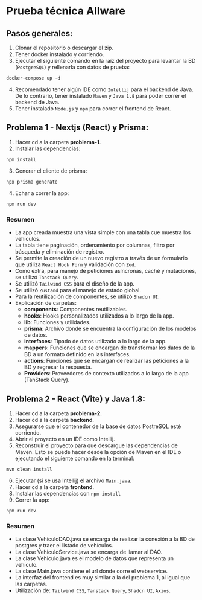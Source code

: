 # Prueba técnica Allware

## Pasos generales:
1. Clonar el repositorio o descargar el zip.
2. Tener docker instalado y corriendo.
3. Ejecutar el siguiente comando en la raíz del proyecto para levantar la BD (`PostgreSQL`) y rellenarla con datos de prueba:
```
docker-compose up -d
```
4. Recomendado tener algún IDE como `Intellij` para el backend de Java. De lo contrario, tener instalado `Maven` y `Java 1.8` para poder correr el backend de Java.
5. Tener instalado `Node.js` y `npm` para correr el frontend de React.


## Problema 1 - Nextjs (React) y Prisma:
1. Hacer cd a la carpeta **problema-1**.
2. Instalar las dependencias:
```
npm install
```
3. Generar el cliente de prisma:
```
npx prisma generate
```
4. Echar a correr la app:
```
npm run dev
```
### Resumen
- La app creada muestra una vista simple con una tabla cue muestra los vehículos.
- La tabla tiene paginación, ordenamiento por columnas, filtro por búsqueda y eliminación de registro.
- Se permite la creación de un nuevo registro a través de un formulario que utiliza `React Hook Form` y validación con `Zod`.
- Como extra, para manejo de peticiones asíncronas, caché y mutaciones, se utilizó `Tanstack Query`.
- Se utilizó `Tailwind CSS` para el diseño de la app.
- Se utilizó `Zustand` para el manejo de estado global.
- Para la reutilización de componentes, se utilizó `Shadcn UI`.
- Explicación de carpetas:
  - **components**: Componentes reutilizables.
  - **hooks**: Hooks personalizados utilizados a lo largo de la app.
  - **lib**: Funciones y utilidades.
  - **prisma**: Archivo donde se encuentra la configuración de los modelos de datos.
  - **interfaces**: Tipado de datos utilizado a lo largo de la app.
  - **mappers**: Funciones que se encargan de transformar los datos de la BD a un formato definido en las interfaces.
  - **actions**: Funciones que se encargan de realizar las peticiones a la BD y regresar la respuesta.
  - **Providers**: Proveedores de contexto utilizados a lo largo de la app (TanStack Query).

## Problema 2 - React (Vite) y Java 1.8:
1. Hacer cd a la carpeta **problema-2**.
2. Hacer cd a la carpeta **backend**.
3. Asegurarse que el contenedor de la base de datos PostreSQL esté corriendo.
4. Abrir el proyecto en un IDE como Intellij.
5. Reconstruir el proyecto para que descargue las dependencias de Maven. Esto se puede hacer desde la opción de Maven en el IDE o ejecutando el siguiente comando en la terminal:
```
mvn clean install
```
6. Ejecutar (si se usa Intellij) el archivo `Main.java`.
7. Hacer cd a la carpeta **frontend**.
8. Instalar las dependencias con `npm install`
9. Correr la app:
```
npm run dev
```


### Resumen
- La clase VehiculoDAO.java se encarga de realizar la conexión a la BD de postgres y traer el listado de vehículos.
- La clase VehiculoService.java se encarga de llamar al DAO.
- La clase Vehiculo.java es el modelo de datos que representa un vehículo.
- La clase Main.java contiene el url donde corre el webservice.
- La interfaz del frontend es muy similar a la del problema 1, al igual que las carpetas.
- Utilización de: `Tailwind CSS`, `Tanstack Query`, `Shadcn UI`, `Axios`. 
